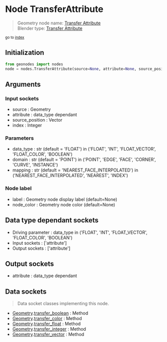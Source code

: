 
# Node TransferAttribute

> Geometry node name: [Transfer Attribute](https://docs.blender.org/manual/en/latest/modeling/geometry_nodes/attribute/transfer_attribute.html)<br>
  Blender type: [Transfer Attribute](https://docs.blender.org/api/current/bpy.types.GeometryNodeAttributeTransfer.html)
  
<sub>go to [index](/docs/index.md)</sub>

## Initialization

```python
from geonodes import nodes
node = nodes.TransferAttribute(source=None, attribute=None, source_position=None, index=None, data_type='FLOAT', domain='POINT', mapping='NEAREST_FACE_INTERPOLATED', label=None, node_color=None)
```



## Arguments


### Input sockets

- source : Geometry
- attribute : data_type dependant
- source_position : Vector
- index : Integer

### Parameters

- data_type : str (default = 'FLOAT') in ('FLOAT', 'INT', 'FLOAT_VECTOR', 'FLOAT_COLOR', 'BOOLEAN')
- domain : str (default = 'POINT') in ('POINT', 'EDGE', 'FACE', 'CORNER', 'CURVE', 'INSTANCE')
- mapping : str (default = 'NEAREST_FACE_INTERPOLATED') in ('NEAREST_FACE_INTERPOLATED', 'NEAREST', 'INDEX')

### Node label

- label : Geometry node display label (default=None)
- node_color : Geometry node color (default=None)

## Data type dependant sockets

- Driving parameter : data_type in ('FLOAT', 'INT', 'FLOAT_VECTOR', 'FLOAT_COLOR', 'BOOLEAN')
- Input sockets  : ['attribute']
- Output sockets : ['attribute']   
  
  

## Output sockets

- attribute : data_type dependant

## Data sockets

> Data socket classes implementing this node.
  
  
- [Geometry](/docs/sockets/Geometry.md).[transfer_boolean](/docs/sockets/Geometry.md#transfer_boolean) : Method
- [Geometry](/docs/sockets/Geometry.md).[transfer_color](/docs/sockets/Geometry.md#transfer_color) : Method
- [Geometry](/docs/sockets/Geometry.md).[transfer_float](/docs/sockets/Geometry.md#transfer_float) : Method
- [Geometry](/docs/sockets/Geometry.md).[transfer_integer](/docs/sockets/Geometry.md#transfer_integer) : Method
- [Geometry](/docs/sockets/Geometry.md).[transfer_vector](/docs/sockets/Geometry.md#transfer_vector) : Method
  
